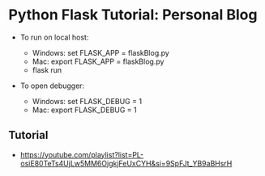 # Python Flask Tutorial: Personal Blog

- To run on local host:
  - Windows: set FLASK_APP = flaskBlog.py
  - Mac: export FLASK_APP = flaskBlog.py
  - flask run

- To open debugger:
  - Windows: set FLASK_DEBUG = 1
  - Mac: export FLASK_DEBUG = 1
 
## Tutorial
- https://youtube.com/playlist?list=PL-osiE80TeTs4UjLw5MM6OjgkjFeUxCYH&si=9SpFJt_YB9aBHsrH
